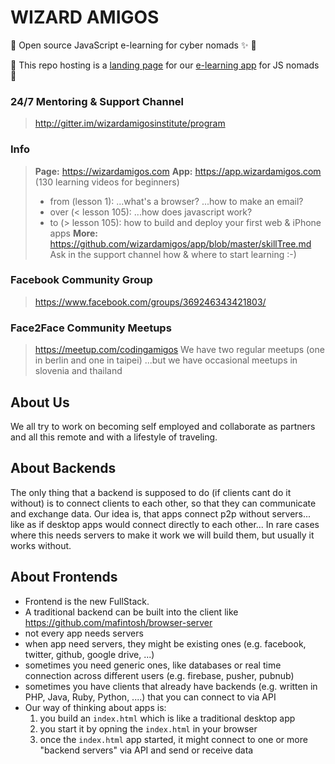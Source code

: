 # WIZARD AMIGOS

:turtle: Open source JavaScript e-learning for cyber nomads :sparkles: :watermelon:

:ramen: This repo hosting is a <a href='http://www.wizardamigos.com'>landing page</a> for our <a href='http://app.wizardamigos.com'>e-learning app</a> for JS nomads :palm_tree:


### 24/7 Mentoring & Support Channel
> http://gitter.im/wizardamigosinstitute/program
### Info 
> **Page:** https://wizardamigos.com
> **App:** https://app.wizardamigos.com (130 learning videos for beginners)
> * from (lesson 1): ...what's a browser? ...how to make an email?
> * over (< lesson 105): ...how does javascript work?
> * to (> lesson 105): how to build and deploy your first web & iPhone apps
> **More:** https://github.com/wizardamigos/app/blob/master/skillTree.md
> Ask in the support channel how & where to start learning :-)
### Facebook Community Group
> https://www.facebook.com/groups/369246343421803/
### Face2Face Community Meetups
> https://meetup.com/codingamigos
> We have two regular meetups (one in berlin and one in taipei)
> ...but we have occasional meetups in slovenia and thailand
## About Us
We all try to work on becoming self employed and collaborate as partners and all this remote and with a lifestyle of traveling.

## About Backends
The only thing that a backend is supposed to do (if clients cant do it without) is to connect clients to each other, so that they can communicate and exchange data. Our idea is, that apps connect p2p without servers... like as if desktop apps would connect directly to each other... In rare cases where this needs servers to make it work we will build them, but usually it works without.

## About Frontends
* Frontend is the new FullStack.
* A traditional backend can be built into the client like https://github.com/mafintosh/browser-server
* not every app needs servers
* when app need servers, they might be existing ones (e.g. facebook, twitter, github, google drive, ...)
* sometimes you need generic ones, like databases or real time connection across different users (e.g. firebase, pusher, pubnub)
* sometimes you have clients that already have backends (e.g. written in PHP, Java, Ruby, Python, ....) that you can connect to via API
* Our way of thinking about apps is:
  1. you build an `index.html` which is like a traditional desktop app
  2. you start it by opning the `index.html` in your browser
  3. once the `index.html` app started, it might connect to one or more "backend servers" via API and send or receive data
